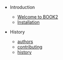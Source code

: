 * Introduction 
  * [Welcome to BOOK2](README.md)
  * [Installation](introduction/install.md)

* History
  * [authors](AUTHORS.md)
  * [contributing](CONTRIBUTING.md)
  * [history](HISTORY.md)
